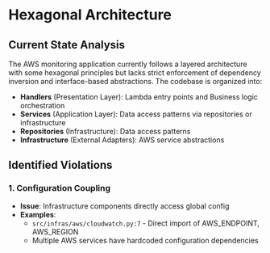 # Hexagonal Architecture

## Current State Analysis

The AWS monitoring application currently follows a layered architecture with some hexagonal principles but lacks strict enforcement of dependency inversion and interface-based abstractions. The codebase is organized into:

- **Handlers** (Presentation Layer): Lambda entry points and Business logic orchestration 
- **Services** (Application Layer): Data access patterns via repositories or infrastructure
- **Repositories** (Infrastructure): Data access patterns
- **Infrastructure** (External Adapters): AWS service abstractions

## Identified Violations

### 1. Configuration Coupling
- **Issue**: Infrastructure components directly access global config
- **Examples**:
  - `src/infras/aws/cloudwatch.py:7` - Direct import of AWS_ENDPOINT, AWS_REGION
  - Multiple AWS services have hardcoded configuration dependencies
